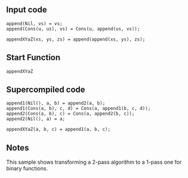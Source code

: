 ## Input code ##
```
append(Nil, vs) = vs;
append(Cons(u, us), vs) = Cons(u, append(us, vs));

appendXYaZ(xs, ys, zs) = append(append(xs, ys), zs);
```
## Start Function ##
```
appendXYaZ
```

## Supercompiled code ##
```
append1(Nil(), a, b) = append2(a, b);
append1(Cons(a, b), c, d) = Cons(a, append1(b, c, d));
append2(Cons(a, b), c) = Cons(a, append2(b, c));
append2(Nil(), a) = a;

appendXYaZ(a, b, c) = append1(a, b, c);
```

## Notes ##

This sample shows transforming a 2-pass algorithm to a 1-pass one for binary functions.